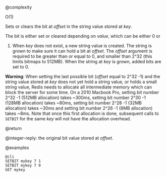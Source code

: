 @complexity

O(1)


Sets or clears the bit at _offset_ in the string value stored at _key_.

The bit is either set or cleared depending on _value_, which can be either 0 or
1. When _key_ does not exist, a new string value is created. The string is
grown to make sure it can hold a bit at _offset_. The _offset_ argument is
required to be greater than or equal to 0, and smaller than 2^32 (this
limits bitmaps to 512MB). When the string at _key_ is grown, added
bits are set to 0.

**Warning**: When setting the last possible bit (_offset_ equal to 2^32 -1) and
the string value stored at _key_ does not yet hold a string value, or holds a
small string value, Redis needs to allocate all intermediate memory which can
block the server for some time.  On a 2010 Macbook Pro, setting bit number
2^32 -1 (512MB allocation) takes ~300ms, setting bit number 2^30 -1 (128MB
allocation) takes ~80ms, setting bit number 2^28 -1 (32MB allocation) takes
~30ms and setting bit number 2^26 -1 (8MB allocation) takes ~8ms.  Note that
once this first allocation is done, subsequent calls to `SETBIT` for the same
_key_ will not have the allocation overhead.

@return

@integer-reply: the original bit value stored at _offset_.

@examples

    @cli
    SETBIT mykey 7 1
    SETBIT mykey 7 0
    GET mykey

